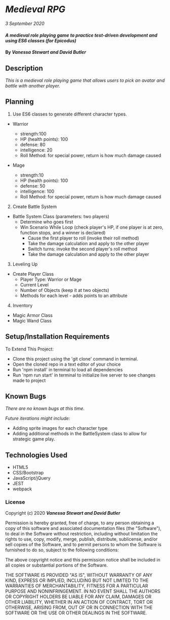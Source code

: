 # _Medieval RPG_

_3 September 2020_

#### _A medieval role playing game to practice test-driven development and using ES6 classes (for Epicodus)_

#### By _**Vanessa Stewart and David Butler**_

## Description

_This is a medieval role playing game that allows users to pick an avatar and battle with another player._

## Planning
1. Use ES6 classes to generate different character types.
* Warrior
  * strength:100
  * HP (health points): 100
  * defense: 80
  * intelligence: 20
  * Roll Method: for special power, return is how much damage caused

* Mage
  * strength:10
  * HP (health points): 100
  * defense: 50
  * intelligence: 100
  * Roll Method: for special power, return is how much damage caused

2. Create Battle System
* Battle System Class (parameters: two players)
    * Determine who goes first
    * Win Scenario While Loop (check player's HP, if one player is at zero, function stops, and a winner is declared)
      * Cause the first player to roll (invoke their roll method)
      * Take the damage calculation and apply to the other player
      * Switch turns: invoke the second player's roll method
      * Take the damage calculation and apply to the other player

3. Leveling Up
  * Create Player Class
    * Player Type: Warrior or Mage
    * Current Level
    * Number of Objects (keep it at two objects)
    * Methods for each level - adds points to an attribute

4. Inventory
  * Magic Armor Class
  * Magic Wand Class

## Setup/Installation Requirements

To Extend This Project:
* Clone this project using the 'git clone' command in terminal.
* Open the cloned repo in a text editor of your choice
* Run 'npm install' in terminal to load all dependencies
* Run 'npm run start' in terminal to initialize live server to see changes made to project

## Known Bugs

_There are no known bugs at this time._

_Future iterations might include:_
* Adding sprite images for each character type
* Adding additional methods in the BattleSystem class to allow for strategic game play.

## Technologies Used

* HTML5
* CSS/Bootstrap
* JavaScript/jQuery
* JEST
* webpack

### License

Copyright (c) 2020 **_Vanessa Stewart and David Butler_**

Permission is hereby granted, free of charge, to any person obtaining a copy of this software and associated documentation files (the "Software"), to deal in the Software without restriction, including without limitation the rights to use, copy, modify, merge, publish, distribute, sublicense, and/or sell copies of the Software, and to permit persons to whom the Software is furnished to do so, subject to the following conditions:

The above copyright notice and this permission notice shall be included in all copies or substantial portions of the Software.

THE SOFTWARE IS PROVIDED "AS IS", WITHOUT WARRANTY OF ANY KIND, EXPRESS OR IMPLIED, INCLUDING BUT NOT LIMITED TO THE WARRANTIES OF MERCHANTABILITY, FITNESS FOR A PARTICULAR PURPOSE AND NONINFRINGEMENT. IN NO EVENT SHALL THE AUTHORS OR COPYRIGHT HOLDERS BE LIABLE FOR ANY CLAIM, DAMAGES OR OTHER LIABILITY, WHETHER IN AN ACTION OF CONTRACT, TORT OR OTHERWISE, ARISING FROM, OUT OF OR IN CONNECTION WITH THE SOFTWARE OR THE USE OR OTHER DEALINGS IN THE SOFTWARE.

